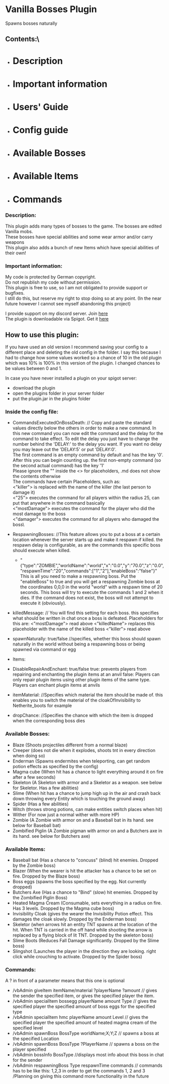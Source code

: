# Vanilla Bosses Plugin
Spawns bosses naturally

## Contents:\
 - # Description
 - # Important information
 - # Users' Guide
 - # Config guide
 - # Available Bosses
 - # Available Items
 - # Commands



### Description:
This plugin adds many types of bosses to the game. The bosses are edited Vanilla mobs.\
These bosses have special abilities and some wear armor and/or carry weapons\
This plugin also adds a bunch of new Items which have special abilities of their own!

### Important information:
My code is protected by German copyright.\
Do not republish my code without permission.\
This plugin is free to use, so I am not obligated to provide support or bugfixes.\
I still do this, but reserve my right to stop doing so at any point. (In the near future however I cannot see myself abandoning this project)

I provide support on my discord server. Join [here](https://discord.gg/stAd5ccDZT) \
The plugin is downloadable via Spigot. Get it [here](https://www.spigotmc.org/resources/vanilla-bosses.95205/)

## How to use this plugin:
If you have used an old version I recommend saving your config to a different place and deleting the old config in the folder.
I say this because I had to change how some values worked so a chance of 10 in the old plugin which was 10% is 100% in this version of the plugin.
I changed chances to be values between 0 and 1.

In case you have never installed a plugin on your spigot server:
 - download the plugin
 - open the plugins folder in your server folder
 - put the plugin.jar in the plugins folder

### Inside the config file:
 - CommandsExecutedOnBossDeath: // Copy and paste the standard values directly below the others in order to make a new command. In this new command you can now edit the command and the delay for the command to take effect. To edit the delay you just have to change the number behind the 'DELAY:' to the delay you want. If you want no delay you may leave out the 'DELAY:5' or put 'DELAY:0'.\
The first command is an empty command by default and has the key '0'. After this you can begin counting up. the first non-empty command (so the second actual command) has the key '1'\
Please ignore the "" inside the <> for placeholders, .md does not show the contents otherwise\
The commands have certain Placeholders, such as:\
<"killer"> is replaced with the name of the killer (the last person to damage it)\
<"25"> executes the command for all players within the radius 25, can put that anywhere in the command basically\
<"mostDamage"> executes the command for the player who did the most damage to the boss\
<"damager"> executes the command for all players who damaged the boss\
 
 - RespawningBosses: //This feature allows you to put a boss at a certain location whenever the server starts up and make it respawn if killed. the respawn delay is configurable, as are the commands this specific boss should execute when killed.
    - "{\"type\":\"ZOMBIE\",\"worldName\":\"world\",\"x\":\"0.0\",\"y\":\"70.0\",\"z\":\"0.0\",\"respawnTime\":\"20\",\"commands\":[\"1\",\"2\"],\"enableBoss\":\"false\"}"
This is all you need to make a respawning boss. Put the "enableBoss" to true and you will get a respawning Zombie boss at the coordinates 0,0,0 in the world "world" with a respawn time of 20 seconds. This boss will try to execute the commands 1 and 2 when it dies. If the command does not exist, the boss will not attempt to execute it (obviously).

 - killedMessage: // You will find this setting for each boss. this specifies what should be written in chat once a boss is defeated.
 Placeholders for this are:
 <"mostDamage"> read above
 <"killedName"> replaces this placeholder with the name of the killed boss
 <"killer"> read above

 - spawnNaturally: true/false //specifies, whether this boss should spawn naturally in the world without being a respawning boss or being spawned via command or egg
 - Items:
 - DisableRepairAndEnchant: true/false 
 true: prevents players from repairing and enchanting the plugin items at an anvil
 false: Players can only repair plugin items using other plugin items of the same type. Players can enchant plugin items at anvils
 
 - itemMaterial: //Specifies which material the item should be made of. this enables you to switch the material of the cloakOfInvisibility to Netherite_boots for example
 - dropChance: //Specifies the chance with which the item is dropped when the corresponding boss dies

### Available Bosses:
 - Blaze (Shoots projectiles different from a normal blaze)
 - Creeper (does not die when it explodes, shoots tnt in every direction when doing so)
 - Enderman (Spawns endermites when teleporting, can get random potion effects as specified by the config)
 - Magma cube (When hit has a chance to light everything around it on fire after a few seconds)
 - Skeleton (A Skeleton with armor and a Skeletor as a weapon. see below for Skeletor. Has a few abilities)
 - Slime (When hit has a chance to jump high up in the air and crash back down throwing every Entity which is touching the ground away)
 - Spider (Has a few abilities)
 - Witch (throws strong potions, can make entities switch places when hit)
 - Wither (For now just a normal wither with more HP)
 - Zombie (A Zombie with armor on and a Baseball bat in its hand. see below for Baseball bat)
 - Zombified Piglin (A Zombie pigman with armor on and a Butchers axe in its hand. see below for Butchers axe)

### Available Items:
 - Baseball bat (Has a chance to "concuss" (blind) hit enemies. Dropped by the Zombie boss)
 - Blazer (When the wearer is hit the attacker has a chance to be set on fire. Dropped by the Blaze boss)
 - Boss eggs (spawns the boss specified by the egg. Not currently dropped)
 - Butchers Axe (Has a chance to "Bind" (slow) hit enemies. Dropped by the Zombified Piglin Boss)
 - Heated Magma Cream (Consumable, sets everything in a radius on fire. Has 3 levels. Dropped by the Magma cube boss)
 - Invisibility Cloak (gives the wearer the Invisibility Potion effect. This damages the cloak slowly. Dropped by the Enderman boss)
 - Skeletor (when arrows hit an entity TNT spawns at the location of the hit. When TNT is carried in the off hand while shooting the arrow is replaced by a flying block of lit TNT. Dropped by the skeleton boss)
 - Slime Boots (Reduces Fall Damage significantly. Dropped by the Slime boss)
 - Slingshot (Launches the player in the direction they are looking. right click while crouching to activate. Dropped by the Spider boss)

### Commands:
A ? in front of a parameter means that this one is optional
 - /vbAdmin giveItem itemName/material ?playerName ?amount // gives the sender the specified item, or gives the specified player the item. 
 - /vbAdmin specialItem bossegg playerName amount Type // gives the specified player the specified amount of boss eggs for the specified type
 - /vbAdmin specialItem hmc playerName amount Level // gives the specified player the specified amount of heated magma cream of the specified level
 - /vbAdmin spawnBoss BossType worldName;X;Y;Z // spawns a boss at the specified Location
 - /vbAdmin spawnBoss BossType ?PlayerName  // spawns a boss on the player specified
 - /vbAdmin bossInfo BossType //displays most info about this boss in chat for the sender
 - /vbAdmin respawningBoss Type respawnTime commands // commands has to be like this: 1,2,3 in order to get the commands 1, 2 and 3 /Planning on giving this command more functionality in the future
